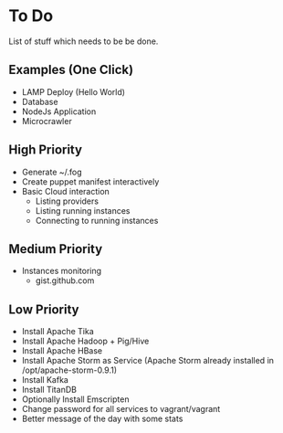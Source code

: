 # To Do

List of stuff which needs to be be done.

## Examples (One Click)

- LAMP Deploy (Hello World)
- Database
- NodeJs Application
- Microcrawler

## High Priority 

- Generate ~/.fog
- Create puppet manifest interactively
- Basic Cloud interaction
  - Listing providers
  - Listing running instances
  - Connecting to running instances
  
## Medium Priority

- Instances monitoring
  - gist.github.com
  
## Low Priority

- Install Apache Tika
- Install Apache Hadoop + Pig/Hive
- Install Apache HBase
- Install Apache Storm as Service (Apache Storm already installed in /opt/apache-storm-0.9.1)
- Install Kafka
- Install TitanDB
- Optionally Install Emscripten
- Change password for all services to vagrant/vagrant
- Better message of the day with some stats

